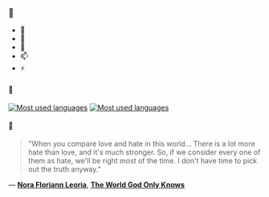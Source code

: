 ### 👋

- 🔭
- 🌱
- 💬
- 📫
- ⚡

#### 🧏

[![Most used languages](https://github-readme-stats-aynah.vercel.app/api/top-langs/?username=aynh&theme=solarized-dark&langs_count=6&layout=compact&hide_title=true)](https://github.com/anuraghazra/github-readme-stats#gh-dark-mode-only)
[![Most used languages](https://github-readme-stats-aynah.vercel.app/api/top-langs/?username=aynh&theme=solarized-light&langs_count=6&layout=compact&hide_title=true)](https://github.com/anuraghazra/github-readme-stats#gh-light-mode-only)

#### 💬

> "When you compare love and hate in this world... There is a lot more hate than love, and it's much stronger. So, if we consider every one of them as hate, we'll be right most of the time. I don't have time to pick out the truth anyway."

&mdash; [**Nora Floriann Leoria**](https://myanimelist.net/character.php?q=Nora%20Floriann%20Leoria&cat=character), [**The World God Only Knows**](https://myanimelist.net/search/all?q=The%20World%20God%20Only%20Knows&cat=all)
